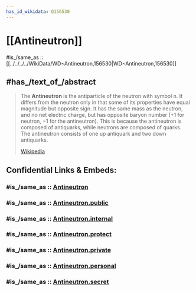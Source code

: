 ```yaml
---
has_id_wikidata: Q156530
---
```


# [[Antineutron]] 

#is_/same_as :: [[../../../../WikiData/WD~Antineutron,156530|WD~Antineutron,156530]] 

## #has_/text_of_/abstract 

> The **Antineutron** is the antiparticle of the neutron with symbol n. 
> It differs from the neutron only in that some of its properties have equal magnitude but opposite sign. 
> It has the same mass as the neutron, and no net electric charge, 
> but has opposite baryon number (+1 for neutron, −1 for the antineutron). 
> This is because the antineutron is composed of antiquarks, while neutrons are composed of quarks. 
> The antineutron consists of one up antiquark and two down antiquarks.
>
> [Wikipedia](https://en.wikipedia.org/wiki/Antineutron) 


## Confidential Links & Embeds: 

### #is_/same_as :: [Antineutron](/_Standards/Science/Physics/Antimatter/Antineutron.md) 

### #is_/same_as :: [Antineutron.public](/_public/Science/Physics/Antimatter/Antineutron.public.md) 

### #is_/same_as :: [Antineutron.internal](/_internal/Science/Physics/Antimatter/Antineutron.internal.md) 

### #is_/same_as :: [Antineutron.protect](/_protect/Science/Physics/Antimatter/Antineutron.protect.md) 

### #is_/same_as :: [Antineutron.private](/_private/Science/Physics/Antimatter/Antineutron.private.md) 

### #is_/same_as :: [Antineutron.personal](/_personal/Science/Physics/Antimatter/Antineutron.personal.md) 

### #is_/same_as :: [Antineutron.secret](/_secret/Science/Physics/Antimatter/Antineutron.secret.md)

